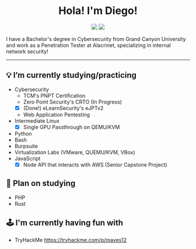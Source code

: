 <h1 align="center">Hola! I'm Diego!</h1>
<p align="center">
    <a href="https://twitter.com/maverickcyber_"><img src="https://img.shields.io/badge/twitter-%231FA1F1?style=flat&logo=twitter&logoColor=white"/></a>
    <a href="https://www.linkedin.com/in/diego-b-2002/"><img src="https://img.shields.io/badge/linkedin-%230177B5?style=flat&logo=linkedin&logoColor=white"/></a>
  </p>

I have a Bachelor's degree in Cybersecurity from Grand Canyon University and work as a Penetration Tester at Alacrinet, specializing in internal network security!

---
## 💡 I’m currently studying/practicing
- Cybersecurity
  - TCM's PNPT Certification
  - Zero Point Security's CRTO (In Progress)
  - [x] (Done!) eLearnSecurity's eJPTv2
  - Web Application Pentesting
- Intermediate Linux
  - [x] Single GPU Passthrough on QEMU/KVM
- Python
- Bash
- Burpsuite
- Virtualization Labs (VMware, QUEMU/KVM, VBox)
- JavaScript
  - [x] Node API that interacts with AWS (Senior Capstone Project)

## 🌱 Plan on studying
- PHP
- Rust

## 🕹 I'm currently having fun with
- TryHackMe https://tryhackme.com/p/maves12
